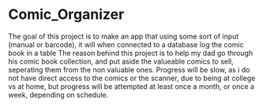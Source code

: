 # Comic_Organizer

The goal of this project is to make an app that using some sort of input (manual or barcode), it will when connected to a database log the comic book in a table
The reason behind this project is to help my dad go through his comic book collection, and put aside the valueable comics to sell, seperating them from the non valuable ones.
Progress will be slow, as i do not have direct access to the comics or the scanner, due to being at college vs at home, but progress will be attempted at least once a month, or once a week, depending on schedule.
